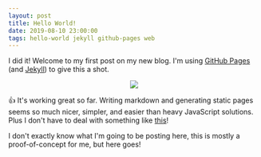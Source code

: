 ```yaml
---
layout: post
title: Hello World!
date: 2019-08-10 23:00:00
tags: hello-world jekyll github-pages web
---
```


I did it! Welcome to my first post on my new blog.  I'm using [GitHub Pages](https://pages.github.com/) (and [Jekyll](https://jekyllrb.com/)) to give this a shot.

<!--more-->

  <p align="center">
    <img src="{{ site.baseurl }}/images/helloworld-new.svg">
  </p>

:+1: It's working great so far. Writing markdown and generating static pages seems so much nicer, simpler, and easier than heavy JavaScript solutions. Plus I don't have to deal with something like [this](https://www.google.com/search?q=javascript+fatigue)!

I don't exactly know what I'm going to be posting here, this is mostly a proof-of-concept for me, but here goes!